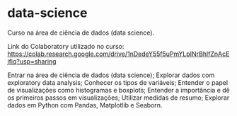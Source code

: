 # data-science
Curso na área de ciência de dados (data science).

Link do Colaboratory utilizado no curso:
https://colab.research.google.com/drive/1nDedeY55f5uPmYLpINrBhlfZnAcEjfiq?usp=sharing

Entrar na área de ciência de dados (data science);
Explorar dados com exploratory data analysis;
Conhecer os tipos de variáveis;
Entender o papel de visualizações como histogramas e boxplots;
Entender a importância e dê os primeiros passos em visualizações;
Utilizar medidas de resumo;
Explorar dados em Python com Pandas, Matplotlib e Seaborn.